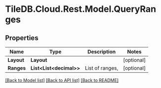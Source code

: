 
# TileDB.Cloud.Rest.Model.QueryRanges

## Properties

Name | Type | Description | Notes
------------ | ------------- | ------------- | -------------
**Layout** | **Layout** |  | [optional] 
**Ranges** | **List&lt;List&lt;decimal&gt;&gt;** | List of ranges, | [optional] 

[[Back to Model list]](../README.md#documentation-for-models)
[[Back to API list]](../README.md#documentation-for-api-endpoints)
[[Back to README]](../README.md)

